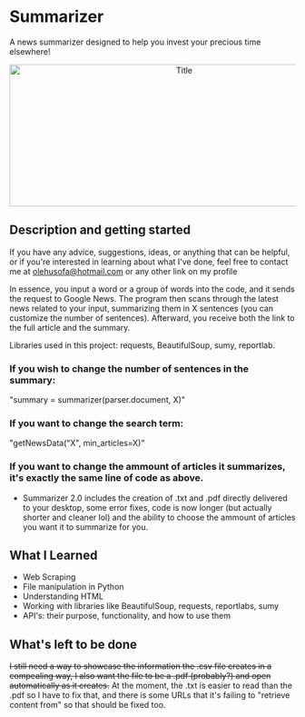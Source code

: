 # Summarizer
A news summarizer designed to help you invest your precious time elsewhere!

<p align="center">
  <img src="https://i.imgur.com/iJL9wkW.png" alt="Title" width="600px" height="250px">
</p>

## Description and getting started
If you have any advice, suggestions, ideas, or anything that can be helpful, or if you're interested in learning about what I've done, feel free to contact me at olehusofa@hotmail.com or any other link on my profile

In essence, you input a word or a group of words into the code, and it sends the request to Google News. The program then scans through the latest news related to your input, summarizing them in X sentences (you can customize the number of sentences). Afterward, you receive both the link to the full article and the summary.

Libraries used in this project: requests, BeautifulSoup, sumy, reportlab.

### If you wish to change the number of sentences in the summary:
"summary = summarizer(parser.document, X)"

### If you want to change the search term:
"getNewsData("X", min_articles=X)"

### If you want to change the ammount of articles it summarizes, it's exactly the same line of code as above.

* Summarizer 2.0 includes the creation of .txt and .pdf directly delivered to your desktop, some error fixes, code is now longer (but actually shorter and cleaner lol) and the ability to choose the ammount of articles you want it to summarize for you.

## What I Learned

- Web Scraping
- File manipulation in Python
- Understanding HTML
- Working with libraries like BeautifulSoup, requests, reportlabs, sumy
- API's: their purpose, functionality, and how to use them

## What's left to be done

~~I still need a way to showcase the information the .csv file creates in a compealing way, I also want the file to be a .pdf (probably?) and open automatically as it creates.~~
At the moment, the .txt is easier to read than the .pdf so I have to fix that, and there is some URLs that it's failing to "retrieve content from" so that should be fixed too.
